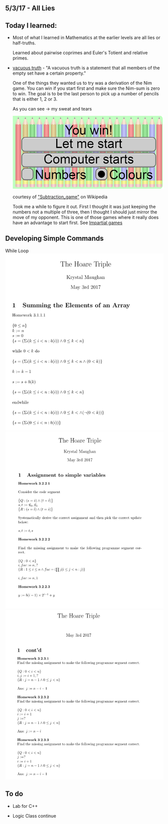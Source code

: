 ## 5/3/17 - All Lies

## Today I learned:

- Most of what I learned in Mathematics at the earlier levels are all lies or half-truths.

  Learned about pairwise coprimes and Euler's Totient and relative primes. 
  
- [vacuous truth](https://en.wikipedia.org/wiki/Vacuous_truth) - "A vacuous truth is a statement that all members of the empty set
  have a certain property."
  
  One of the things they wanted us to try was a derivation of the Nim game. 
  You can win if you start first and make sure the Nim-sum is zero to win.
  The goal is to be the last person to pick up a number of pencils
  that is either 1, 2 or 3. 
  
  As you can see -> my sweat and tears 
  
  ![NimWin](/images/nim.png)
  
  courtesy of ["Subtraction_game"](https://upload.wikimedia.org/wikipedia/commons/4/4d/Subtraction_game_SMIL.svg) on Wikipedia
  
  Took me a while to figure it out. First I thought it was just
  keeping the numbers not a multiple of three, 
  then I thought I should just mirror the move of my opponent.
  This is one of those games where it really does have an 
  advantage to start first. See [Impartial games](https://en.wikipedia.org/wiki/Impartial_game)
  
## Developing Simple Commands

  While Loop
  ![WhileLoop](/images/h_8_001.png)
  ![SimpleVarAssignment](/images/h_8_002.png)
  ![Careful](/images/h_8_003a.png)
  
## To do 

- Lab for C++

- Logic Class continue 
